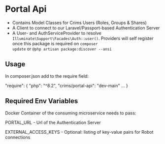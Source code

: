 # Portal Api
- Contains Model Classes for Crims Users (Roles, Groups & Shares)
- A Client to connect to our Laravel/Passport-based Authentication Server
- A User- and AuthServiceProvider to resolve <code>Illuminate\Support\Facades\Auth::user()</code>. Providers will self register once this package is required on <code>composer update</code> or <code>@php artisan package:discover --ansi</code>

## Usage
In composer.json add to the require field:

"require": {
  "php": "^8.2",
  "crims/portal-api": "dev-main"
  ...
}

## Required Env Variables
Docker Container of the consuming microservice needs to pass:

PORTAL_URL             - Url of the Authentication Server

EXTERNAL_ACCESS_KEYS   - Optional: listing of key-value pairs for Robot connections
